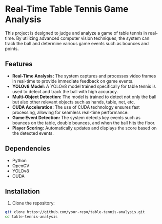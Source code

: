<h1>Real-Time Table Tennis Game Analysis</h1>
<p>This project is designed to judge and analyze a game of table tennis in real-time. By utilizing advanced computer vision techniques, the system can track the ball and determine various game events such as bounces and points.</p>

<h2>Features</h2>
<ul>
  <li><strong>Real-Time Analysis:</strong> The system captures and processes video frames in real-time to provide immediate feedback on game events.</li>
  <li><strong>YOLOv8 Model:</strong> A YOLOv8 model trained specifically for table tennis is used to detect and track the ball with high accuracy.</li>
  <li><strong>Multi-Object Detection:</strong> The model is trained to detect not only the ball but also other relevant objects such as hands, table, net, etc.</li>
  <li><strong>CUDA Acceleration:</strong> The use of CUDA technology ensures fast processing, allowing for seamless real-time performance.</li>
  <li><strong>Game Event Detection:</strong> The system detects key events such as bounces on the table, double bounces, and when the ball hits the floor.</li>
  <li><strong>Player Scoring:</strong> Automatically updates and displays the score based on the detected events.</li>
</ul>

<h2>Dependencies</h2>
<ul>
  <li>Python</li>
  <li>OpenCV</li>
  <li>YOLOv8</li>
  <li>CUDA</li>
</ul>

<h2>Installation</h2>
<ol>
  <li>Clone the repository:</li>
</ol>

```bash
git clone https://github.com/your-repo/table-tennis-analysis.git
cd table-tennis-analysis
